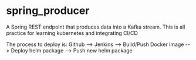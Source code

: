 # spring_producer
A Spring REST endpoint that produces data into a Kafka stream. This is all practice for learning kubernetes and integrating CI/CD

The process to deploy is:
Github --> Jenkins --> Build/Push Docker image --> Deploy helm package --> Push new helm package
